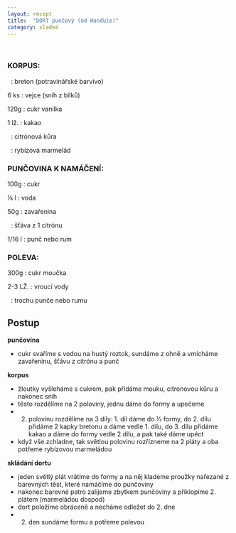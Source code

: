 ```yaml
---
layout: recept
title:  "DORT punčový (od Hanďule)"
category: sladké
---
```


<br>

<div class="ingredience" markdown="1">

### KORPUS:

&nbsp;
: breton (potravinářské barvivo)

6 ks
: vejce (sníh z bílků)

120g
: cukr vanilka

1 lž.
: kakao

&nbsp;
: citrónová kůra

&nbsp;
: rybízová marmelád

### PUNČOVINA K NAMÁČENÍ:

100g
: cukr

⅛ l
: voda

50g
: zavařenina

&nbsp;
: šťáva z 1 citrónu

1/16 l
: punč nebo rum

### POLEVA:

300g
: cukr moučka

2-3 LŽ.
: vroucí vody

&nbsp;
: trochu punče nebo rumu

</div>

## Postup

<div class="postup" markdown="1">  

**punčovina**
- cukr svaříme s vodou na hustý roztok, sundáme z ohně a vmícháme zavařeninu, šťávu z citrónu a punč

**korpus**
- žloutky vyšleháme s cukrem, pak přidáme mouku, citronovou kůru a nakonec sníh
- těsto rozdělíme na 2 poloviny, jednu dáme do formy a upečeme
- 2. polovinu rozdělíme na 3 díly: 1. díl dáme do ⅓ formy, do 2. dílu přidáme 2 kapky bretonu a dáme vedle 1. dílu, do 3. dílu přidáme kakao a dáme do formy vedle 2.dílu, a pak také dáme upéct
- když vše zchladne, tak světlou polovinu rozřízneme na 2 pláty a oba potřeme rybízovou marmeládou

**skládání dortu**
- jeden světlý plát vrátíme do formy a na něj klademe proužky nařezané z barevných těst, které namáčíme do punčoviny
- nakonec barevné patro zalijeme zbytkem punčoviny a přiklopíme 2. plátem (marmeládou dospod)
- dort položíme obráceně a necháme odležet do 2. dne
- 2. den sundáme formu a potřeme polevou
     
</div>
